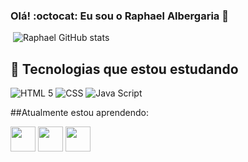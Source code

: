 ### Olá! :octocat: Eu sou o Raphael Albergaria 👋

[![]()]()
![Raphael GitHub stats](https://github-readme-stats.vercel.app/api?username=Raphael-Albergaria&show_icons=true&theme=dark)

## :school_satchel: Tecnologias que estou estudando 

![HTML 5](https://img.shields.io/badge/HTML-323330?style=for-the-badge&logo=html5&logoColor=0056db)
![CSS](https://img.shields.io/badge/CSS-323330?&style=for-the-badge&logo=css3&logoColor=0056db)
![Java Script](https://img.shields.io/badge/JavaScript-323330?style=for-the-badge&logo=javascript&logoColor=0056db)

##Atualmente estou aprendendo:


<img src="https://cdn.jsdelivr.net/gh/devicons/devicon/icons/csharp/csharp-original.svg" width="40" height="40"/>
<img src="https://cdn.jsdelivr.net/gh/devicons/devicon/icons/html5/html5-plain-wordmark.svg" width="40" height="40" />
<img src="https://cdn.jsdelivr.net/gh/devicons/devicon/icons/css3/css3-original.svg" width="40" height="40" />